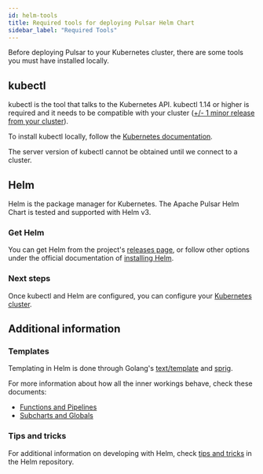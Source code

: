 ```yaml
---
id: helm-tools
title: Required tools for deploying Pulsar Helm Chart
sidebar_label: "Required Tools"
---
```


Before deploying Pulsar to your Kubernetes cluster, there are some tools you must have installed locally.

## kubectl

kubectl is the tool that talks to the Kubernetes API. kubectl 1.14 or higher is required and it needs to be compatible with your cluster ([+/- 1 minor release from your cluster](https://kubernetes.io/docs/tasks/tools/install-kubectl/#before-you-begin)).

To install kubectl locally, follow the [Kubernetes documentation](https://kubernetes.io/docs/tasks/tools/install-kubectl/#install-kubectl).

The server version of kubectl cannot be obtained until we connect to a cluster.

## Helm

Helm is the package manager for Kubernetes. The Apache Pulsar Helm Chart is tested and supported with Helm v3.

### Get Helm

You can get Helm from the project's [releases page](https://github.com/helm/helm/releases), or follow other options under the official documentation of [installing Helm](https://helm.sh/docs/intro/install/).

### Next steps

Once kubectl and Helm are configured, you can configure your [Kubernetes cluster](helm-prepare.md).

## Additional information

### Templates

Templating in Helm is done through Golang's [text/template](https://golang.org/pkg/text/template/) and [sprig](https://godoc.org/github.com/Masterminds/sprig).

For more information about how all the inner workings behave, check these documents:

- [Functions and Pipelines](https://helm.sh/docs/chart_template_guide/functions_and_pipelines/)
- [Subcharts and Globals](https://helm.sh/docs/chart_template_guide/subcharts_and_globals/)

### Tips and tricks

For additional information on developing with Helm, check [tips and tricks](https://helm.sh/docs/howto/charts_tips_and_tricks/) in the Helm repository.